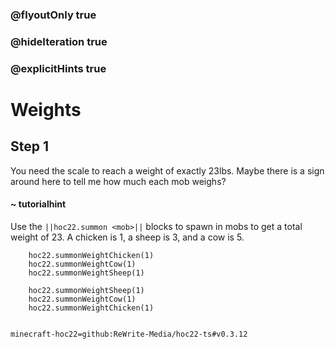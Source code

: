 ### @flyoutOnly true
### @hideIteration true
### @explicitHints true


# Weights

## Step 1
You need the scale to reach a weight of exactly 23lbs. Maybe there is a sign around here to tell me how much each mob weighs? 

#### ~ tutorialhint 
Use the `||hoc22.summon <mob>||` blocks to spawn in mobs to get a total weight of 23. A chicken is 1, a sheep is 3, and a cow is 5.



```ghost
    hoc22.summonWeightChicken(1)
    hoc22.summonWeightCow(1)
    hoc22.summonWeightSheep(1)
```
```template
    hoc22.summonWeightSheep(1)
    hoc22.summonWeightCow(1)
    hoc22.summonWeightChicken(1)
      
```
```package
minecraft-hoc22=github:ReWrite-Media/hoc22-ts#v0.3.12
```